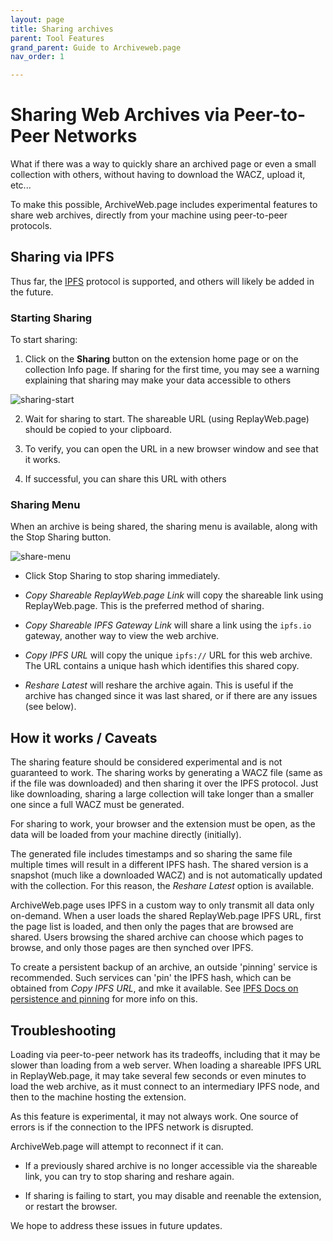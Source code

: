 ```yaml
---
layout: page
title: Sharing archives
parent: Tool Features
grand_parent: Guide to Archiveweb.page
nav_order: 1

---
```


# Sharing Web Archives via Peer-to-Peer Networks

What if there was a way to quickly share an archived page or even a small collection with others, without having to download the WACZ, upload it, etc...

To make this possible, ArchiveWeb.page includes experimental features to share web archives, directly from your machine using peer-to-peer protocols.

## Sharing via IPFS

Thus far, the [IPFS](https://ipfs.io/) protocol is supported, and others will likely be added in the future.

### Starting Sharing 

To start sharing:

1. Click on the **Sharing** button on the extension home page or on the collection Info page. If sharing for the first time, you may see a warning
   explaining that sharing may make your data accessible to others

  ![sharing-start](/assets/images/sharing/start-button.png)

2. Wait for sharing to start. The shareable URL (using ReplayWeb.page) should be copied to your clipboard.

3. To verify, you can open the URL in a new browser window and see that it works.

4. If successful, you can share this URL with others

### Sharing Menu

When an archive is being shared, the sharing menu is available, along with the Stop Sharing button.

![share-menu](/assets/images/sharing/share-menu.png)

- Click Stop Sharing to stop sharing immediately.

- *Copy Shareable ReplayWeb.page Link* will copy the shareable link using ReplayWeb.page. This is the preferred method of sharing.

- *Copy Shareable IPFS Gateway Link* will share a link using the `ipfs.io` gateway, another way to view the web archive.

- *Copy IPFS URL* will copy the unique `ipfs://` URL for this web archive. The URL contains a unique hash which identifies this shared copy.

- *Reshare Latest* will reshare the archive again. This is useful if the archive has changed since it was last shared, or if there are any issues (see below).

## How it works / Caveats

The sharing feature should be considered experimental and is not guaranteed to work. The sharing works by generating a WACZ file (same as if the file was downloaded)
and then sharing it over the IPFS protocol. Just like downloading, sharing a large collection will take longer than a smaller one since a full WACZ must be generated.

For sharing to work, your browser and the extension must be open, as the data will be loaded from your machine directly (initially).

The generated file includes timestamps and so sharing the same file multiple times will result in a different IPFS hash. The shared version is a snapshot (much like a downloaded WACZ) and is not automatically updated with the collection. For this reason, the *Reshare Latest* option is available.

ArchiveWeb.page uses IPFS in a custom way to only transmit all data only on-demand. When a user loads the shared ReplayWeb.page IPFS URL, first the page list is loaded,
and then only the pages that are browsed are shared. Users browsing the shared archive can choose which pages to browse, and only those pages are then synched over IPFS.

To create a persistent backup of an archive, an outside 'pinning' service is recommended. Such services can 'pin' the IPFS hash, which can be obtained from *Copy IPFS URL*, and mke it available. See [IPFS Docs on persistence and pinning](https://docs.ipfs.io/concepts/persistence/#persistence-versus-permanence) for more info on this.

## Troubleshooting

Loading via peer-to-peer network has its tradeoffs, including that it may be slower than loading from a web server. When loading a shareable IPFS URL in ReplayWeb.page, it may take several few seconds or even minutes to load the web archive, as it must connect to an intermediary IPFS node, and then to the machine hosting the extension.

As this feature is experimental, it may not always work. One source of errors is if the connection to the IPFS network is disrupted.

ArchiveWeb.page will attempt to reconnect if it can.


- If a previously shared archive is no longer accessible via the shareable link, you can try to stop sharing and reshare again.

- If sharing is failing to start, you may disable and reenable the extension, or restart the browser.

We hope to address these issues in future updates.




